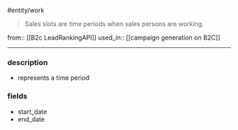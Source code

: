 #entity/work

> Sales slots are time periods when sales persons are working.

from:: [[B2c LeadRankingAPI]]
used_in:: [[campaign generation on B2C]]
___
### description
- represents a time period
### **fields**
- start_date
- end_date
